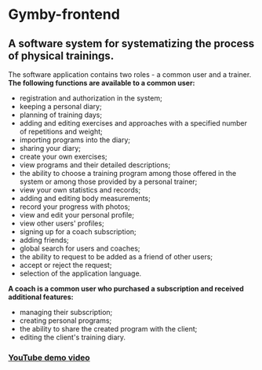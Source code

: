 # Gymby-frontend
## A software system for systematizing the process of physical trainings.

The software application contains two roles - a common user and a trainer.
**The following functions are available to a common user:**
- registration and authorization in the system;
- keeping a personal diary;
- planning of training days;
- adding and editing exercises and approaches with a specified number of repetitions and weight;
- importing programs into the diary;
- sharing your diary;
- create your own exercises;
- view programs and their detailed descriptions;
- the ability to choose a training program among those offered in the system or among those provided by a personal trainer;
- view your own statistics and records;
- adding and editing body measurements;
- record your progress with photos;
- view and edit your personal profile;
- view other users' profiles;
- signing up for a coach subscription;
- adding friends;
- global search for users and coaches;
- the ability to request to be added as a friend of other users;
- accept or reject the request;
- selection of the application language.
  
**A coach is a common user who purchased a subscription and received additional features:**
- managing their subscription;
- creating personal programs;
- the ability to share the created program with the client;
- editing the client's training diary.

  
### [YouTube demo video](https://www.youtube.com/watch?v=8Jugz5prO7g&list=LLgyC_Jq-UaWJpf-ZvzCkb_A&ab_channel=IvanK) 
